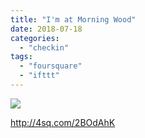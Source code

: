 ```yaml
---
title: "I'm at Morning Wood"
date: 2018-07-18
categories: 
  - "checkin"
tags: 
  - "foursquare"
  - "ifttt"
---
```


![](images/staticmap?center=37.61884112800736,-122.40945524855833&zoom=16&size=710x440&maptype=roadmap&sensor=false&markers=color:red%7C37.61884112800736,-122.40945524855833)  
  
http://4sq.com/2BOdAhK
